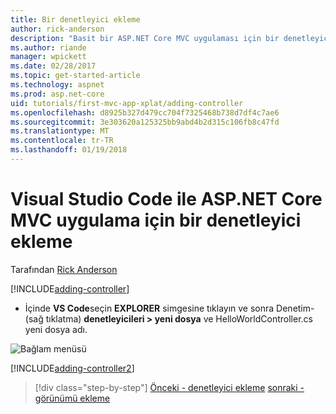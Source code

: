 ```yaml
---
title: Bir denetleyici ekleme
author: rick-anderson
description: "Basit bir ASP.NET Core MVC uygulaması için bir denetleyici ekleme"
ms.author: riande
manager: wpickett
ms.date: 02/28/2017
ms.topic: get-started-article
ms.technology: aspnet
ms.prod: asp.net-core
uid: tutorials/first-mvc-app-xplat/adding-controller
ms.openlocfilehash: d8925b327d479cc704f7325468b738d7df4c7ae6
ms.sourcegitcommit: 3e303620a125325bb9abd4b2d315c106fb8c47fd
ms.translationtype: MT
ms.contentlocale: tr-TR
ms.lasthandoff: 01/19/2018
---
```

# <a name="adding-a-controller-to-an-aspnet-core-mvc-app-with-visual-studio-code"></a>Visual Studio Code ile ASP.NET Core MVC uygulama için bir denetleyici ekleme

Tarafından [Rick Anderson](https://twitter.com/RickAndMSFT)

[!INCLUDE[adding-controller](../../includes/mvc-intro/adding-controller1.md)]

* İçinde **VS Code**seçin **EXPLORER** simgesine tıklayın ve sonra Denetim-(sağ tıklatma) **denetleyicileri > yeni dosya** ve HelloWorldController.cs yeni dosya adı.

 ![Bağlam menüsü](adding-controller/_static/new_file.png)

[!INCLUDE[adding-controller2](../../includes/mvc-intro/adding-controller2.md)]

>[!div class="step-by-step"]
[Önceki - denetleyici ekleme](start-mvc.md)
[sonraki - görünümü ekleme](adding-view.md)  
